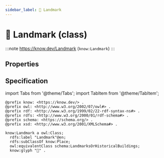 ```yaml
---
sidebar_label: 📍 Landmark
---
```


# 📍 Landmark (class)

:::note
https://know.dev/Landmark
(`know:Landmark`)
:::

## Properties

## Specification

import Tabs from '@theme/Tabs';
import TabItem from '@theme/TabItem';

<Tabs>
<TabItem value="turtle" label="Turtle">

```turtle
@prefix know: <https://know.dev/> .
@prefix owl: <http://www.w3.org/2002/07/owl#> .
@prefix rdf: <http://www.w3.org/1999/02/22-rdf-syntax-ns#> .
@prefix rdfs: <http://www.w3.org/2000/01/rdf-schema#> .
@prefix schema: <https://schema.org/> .
@prefix xsd: <http://www.w3.org/2001/XMLSchema#> .

know:Landmark a owl:Class;
  rdfs:label "Landmark"@en;
  rdfs:subClassOf know:Place;
  owl:equivalentClass schema:LandmarksOrHistoricalBuildings;
  know:glyph "📍" .

```

</TabItem>
</Tabs>

[`Landmark`]: /Landmark

